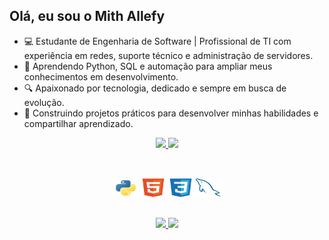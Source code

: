 ## Olá, eu sou o Mith Allefy

- 💻 Estudante de Engenharia de Software | Profissional de TI com experiência em redes, suporte técnico e administração de servidores.  
- 🚀 Aprendendo Python, SQL e automação para ampliar meus conhecimentos em desenvolvimento.  
- 🔍 Apaixonado por tecnologia, dedicado e sempre em busca de evolução.  
- 🌱 Construindo projetos práticos para desenvolver minhas habilidades e compartilhar aprendizado.  



<div align="center">
  <a href="https://github.com/mithallefy">
    <img
      src="https://github-readme-stats.vercel.app/api?username=mithallefy&show_icons=true&title_color=ffcc00&text_color=ffffff&bg_color=0d0d0d&border_color=333333&include_all_commits=true&count_private=true&card_width=620"
    />
    <img
      src="https://github-readme-stats.vercel.app/api/top-langs/?username=mithallefy&layout=compact&langs_count=16&title_color=ffcc00&text_color=ffffff&bg_color=0d0d0d&border_color=333333&card_width=620"
    />
  </a>
</div>

##

<div align="center" style="display: inline_block"><br>
  <img alt="STING-Python" height="30" width="40" src="https://raw.githubusercontent.com/devicons/devicon/master/icons/python/python-original.svg">
  <img alt="STING-HTML"   height="30" width="40" src="https://raw.githubusercontent.com/devicons/devicon/master/icons/html5/html5-original.svg">
  <img alt="STING-CSS"    height="30" width="40" src="https://raw.githubusercontent.com/devicons/devicon/master/icons/css3/css3-original.svg">
  <img alt="STING-SQL"    height="30" width="40" src="https://raw.githubusercontent.com/devicons/devicon/master/icons/mysql/mysql-original.svg">
</div>


##

<div align="center">
  <a href="https://www.linkedin.com/in/mith-allefy-alves-chahini-melem-santana-43b482212/" target="_blank">
    <img src="https://img.shields.io/badge/-LinkedIn-0077B5?style=for-the-badge&logo=linkedin&logoColor=white">
  </a>
  <a href="https://discord.com/users/823994913403645359" target="_blank">
    <img src="https://img.shields.io/badge/Discord-7289DA?style=for-the-badge&logo=discord&logoColor=white">
  </a>
</div>
